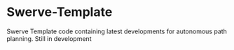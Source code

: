 # Swerve-Template

Swerve Template code containing latest developments for autonomous path planning. Still in development
